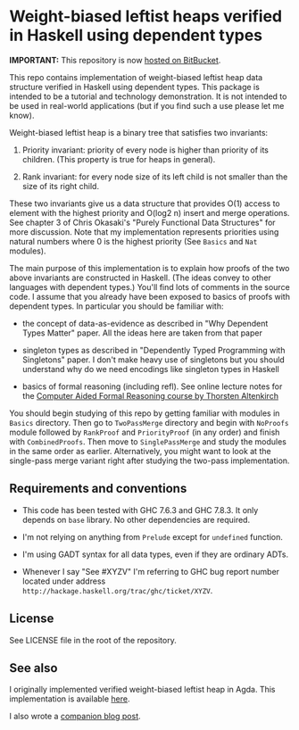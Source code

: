 Weight-biased leftist heaps verified in Haskell using dependent types
=====================================================================

**IMPORTANT:** This repository is now [hosted on BitBucket](https://bitbucket.org/jstolarek/dep-typed-wbl-heaps-hs).

This repo contains implementation of weight-biased leftist heap data
structure verified in Haskell using dependent types. This package is
intended to be a tutorial and technology demonstration. It is not
intended to be used in real-world applications (but if you find such a
use please let me know).

Weight-biased leftist heap is a binary tree that satisfies two
invariants:

  1. Priority invariant: priority of every node is higher than
     priority of its children. (This property is true for heaps in
     general).

  2. Rank invariant: for every node size of its left child is not
     smaller than the size of its right child.

These two invariants give us a data structure that provides O(1)
access to element with the highest priority and O(log2 n) insert and
merge operations. See chapter 3 of Chris Okasaki's "Purely Functional
Data Structures" for more discussion. Note that my implementation
represents priorities using natural numbers where 0 is the highest
priority (See `Basics` and `Nat` modules).

The main purpose of this implementation is to explain how proofs of
the two above invariants are constructed in Haskell. (The ideas
convey to other languages with dependent types.) You'll find lots of
comments in the source code. I assume that you already have been
exposed to basics of proofs with dependent types. In particular
you should be familiar with:

  * the concept of data-as-evidence as described in "Why Dependent
    Types Matter" paper. All the ideas here are taken from that
    paper

  * singleton types as described in "Dependently Typed Programming
    with Singletons" paper. I don't make heavy use of singletons but
    you should understand why do we need encodings like singleton
    types in Haskell

  * basics of formal reasoning (including refl). See online lecture
    notes for the [Computer Aided Formal Reasoning course by Thorsten
    Altenkirch](http://www.cs.nott.ac.uk/~txa/g53cfr/)

You should begin studying of this repo by getting familiar with
modules in `Basics` directory. Then go to `TwoPassMerge` directory and
begin with `NoProofs` module followed by `RankProof` and
`PriorityProof` (in any order) and finish with `CombinedProofs`. Then
move to `SinglePassMerge` and study the modules in the same order as
earlier. Alternatively, you might want to look at the single-pass
merge variant right after studying the two-pass implementation.

## Requirements and conventions

  * This code has been tested with GHC 7.6.3 and GHC 7.8.3. It only
    depends on `base` library. No other dependencies are required.

  * I'm not relying on anything from `Prelude` except for
    `undefined` function.

  * I'm using GADT syntax for all data types, even if they are
    ordinary ADTs.

  * Whenever I say "See #XYZV" I'm referring to GHC bug report number
    located under address `http://hackage.haskell.org/trac/ghc/ticket/XYZV`.

## License

See LICENSE file in the root of the repository.

## See also

I originally implemented verified weight-biased leftist heap in
Agda. This implementation is available
[here](https://github.com/jstolarek/dep-typed-wbl-heaps).

I also wrote a [companion blog post](http://lambda.jstolarek.com/2014/10/weight-biased-leftist-heaps-verified-in-haskell-using-dependent-types/).
